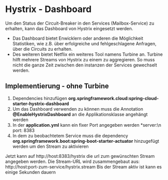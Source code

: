 # Hystrix - Dashboard

Um den Status der Circuit-Breaker in den Services (Mailbox-Service) zu erhalten, kann das Dashboard von Hystrix eingesetzt werden. 

- Das Dashboard bietet Enwicklern oder anderen die Möglichkeit Statistiken, wie z.B. über erfolgreiche und fehlgeschlagene Anfragen, über die Circuits zu erhalten.
- Des weiteren bietet Netflix ein weiteres Tool namens Turbine an. Turbine hilft mehrere Streams von Hystrix zu einem zu aggregieren. So muss nicht die ganze Zeit zwischen den instanzen der Services gewechselt werden.



## Implementierung - ohne Turbine

1. Dependencies hinzufügen **org.springframework.cloud:spring-cloud-starter-hystrix-dashboard** 
2. Um das Dashboard verwenden zu können muss die Annotation **@EnableHystrixDashboard** an die Applikationsklasse angehängt werden
3. In der **application.yml** kann ein fixer Port angegeben werden *server:\n  port: 8383
3. In dem zu beobachtetem Service muss die dependency **org.springframework.boot:spring-boot-starter-actuator** hinzugefügt werden um den Stream zu aktivieren


Jetzt kann auf http://host:8383/hystrix die url zum gewünschten Stream angegeben werden. Die Stream-URL wird zusammengebaut aus: http://host:port-zum-service/hystrix.stream 
Bis der Stream aktiv ist kann es einige Sekunden dauern
